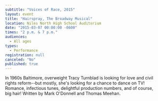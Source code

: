 ```yaml
---
subtitle: "Voices of Race, 2015"
layout: event
title: "Hairspray, The Broadway Musical"
location: Niles North High School Auditorium
date: "2015-03-07 00:00:00 -0600"
times: "2 p.m. & 7 p.m."
audiences: 
  - All ages
types: 
  - Performance
registration: null
canceled: "No"
published: true
---
```


In 1960s Baltimore, overweight Tracy Turnblad is looking for love and civil rights reform--but mostly, she's looking for a chance to dance on TV! Romance, infectious tunes, delightful production numbers, and of course, big hair! Written by Mark O'Donnell and Thomas Meehan.